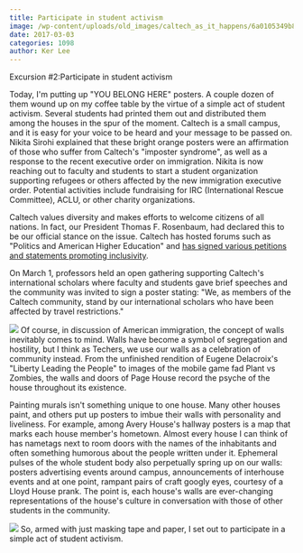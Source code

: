 ```yaml
---
title: Participate in student activism
image: /wp-content/uploads/old_images/caltech_as_it_happens/6a0105349b8251970b01bb097f208c970d.jpg
date: 2017-03-03
categories: 1098
author: Ker Lee
---
```


Excursion #2:Participate in student activism

Today, I'm putting up "YOU BELONG HERE" posters. A couple dozen of them wound up on my coffee table by the virtue of a simple act of student activism. Several students had printed them out and distributed them among the houses in the spur of the moment. Caltech is a small campus, and it is easy for your voice to be heard and your message to be passed on. Nikita Sirohi explained that these bright orange posters were an affirmation of those who suffer from Caltech's "imposter syndrome", as well as a response to the recent executive order on immigration. Nikita is now reaching out to faculty and students to start a student organization supporting refugees or others affected by the new immigration executive order. Potential activities include fundraising for IRC (International Rescue Committee), ACLU, or other charity organizations.

Caltech values diversity and makes efforts to welcome citizens of all nations. In fact, our President Thomas F. Rosenbaum, had declared this to be our official stance on the issue. Caltech has hosted forums such as "Politics and American Higher Education" and [has signed various petitions and statements promoting inclusivity](https://www.caltech.edu/content/immigration-update-0).

On March 1, professors held an open gathering supporting Caltech's international scholars where faculty and students gave brief speeches and the community was invited to sign a poster stating: "We, as members of the Caltech community, stand by our international scholars who have been affected by travel restrictions."


![](/old_images/6a01b7c8d66748970b01b8d2665fb2970c-pi.jpg)
Of course, in discussion of American immigration, the concept of walls inevitably comes to mind. Walls have become a symbol of segregation and hostility, but I think as Techers, we use our walls as a celebration of community instead. From the unfinished rendition of Eugene Delacroix's "Liberty Leading the People" to images of the mobile game fad Plant vs Zombies, the walls and doors of Page House record the psyche of the house throughout its existence.

Painting murals isn't something unique to one house. Many other houses paint, and others put up posters to imbue their walls with personality and liveliness. For example, among Avery House's hallway posters is a map that marks each house member's hometown. Almost every house I can think of has nametags next to room doors with the names of the inhabitants and often something humorous about the people written under it. Ephemeral pulses of the whole student body also perpetually spring up on our walls: posters advertising events around campus, announcements of interhouse events and at one point, rampant pairs of craft googly eyes, courtesy of a Lloyd House prank. The point is, each house's walls are ever-changing representations of the house's culture in conversation with those of other students in the community.


![](/old_images/caltech_as_it_happens/6a0105349b8251970b01b8d2665fe9970c.jpg)
So, armed with just masking tape and paper, I set out to participate in a simple act of student activism.


